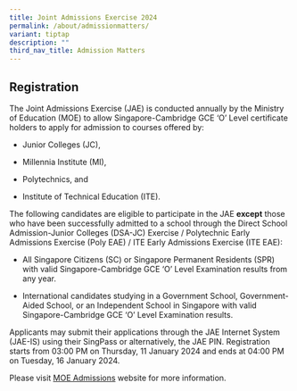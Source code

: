 ```yaml
---
title: Joint Admissions Exercise 2024
permalink: /about/admissionmatters/
variant: tiptap
description: ""
third_nav_title: Admission Matters
---
```

<h2>Registration</h2><p></p><p>The Joint Admissions Exercise (JAE) is conducted annually by the Ministry of Education (MOE) to allow Singapore-Cambridge GCE ‘O’ Level certificate holders to apply for admission to courses offered by:</p><ul data-tight="true" class="tight"><li><p>Junior Colleges (JC),</p></li><li><p>Millennia Institute (MI),</p></li><li><p>Polytechnics, and</p></li><li><p>Institute of Technical Education (ITE).</p></li></ul><p>The following candidates are eligible to participate in the JAE&nbsp;<strong>except</strong>&nbsp;those who have been successfully admitted to a school through the Direct School Admission-Junior Colleges (DSA-JC) Exercise / Polytechnic Early Admissions Exercise (Poly EAE) / ITE Early Admissions Exercise (ITE EAE):</p><ul data-tight="true" class="tight"><li><p>All Singapore Citizens (SC) or Singapore Permanent Residents (SPR) with valid Singapore-Cambridge GCE ‘O’ Level Examination results from any year.</p></li><li><p>International candidates studying in a Government School, Government-Aided School, or an Independent School in Singapore with valid Singapore-Cambridge GCE ‘O’ Level Examination results.</p></li></ul><p>Applicants may submit their applications through the JAE Internet System (JAE-IS) using their SingPass or alternatively, the JAE PIN. Registration starts from 03:00 PM on Thursday, 11 January 2024 and ends at 04:00 PM on Tuesday, 16 January 2024.</p><p>Please visit&nbsp;<a href="https://www.moe.gov.sg/post-secondary/admissions/jae" rel="noopener noreferrer nofollow" target="_blank">MOE Admissions</a>&nbsp;website&nbsp;for more information.</p>